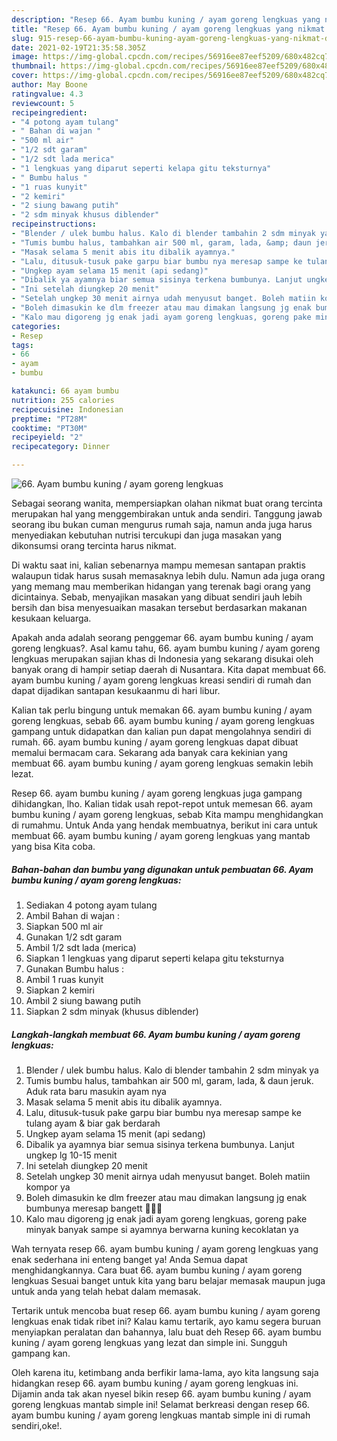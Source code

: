 ```yaml
---
description: "Resep 66. Ayam bumbu kuning / ayam goreng lengkuas yang nikmat dan Mudah Dibuat"
title: "Resep 66. Ayam bumbu kuning / ayam goreng lengkuas yang nikmat dan Mudah Dibuat"
slug: 915-resep-66-ayam-bumbu-kuning-ayam-goreng-lengkuas-yang-nikmat-dan-mudah-dibuat
date: 2021-02-19T21:35:58.305Z
image: https://img-global.cpcdn.com/recipes/56916ee87eef5209/680x482cq70/66-ayam-bumbu-kuning-ayam-goreng-lengkuas-foto-resep-utama.jpg
thumbnail: https://img-global.cpcdn.com/recipes/56916ee87eef5209/680x482cq70/66-ayam-bumbu-kuning-ayam-goreng-lengkuas-foto-resep-utama.jpg
cover: https://img-global.cpcdn.com/recipes/56916ee87eef5209/680x482cq70/66-ayam-bumbu-kuning-ayam-goreng-lengkuas-foto-resep-utama.jpg
author: May Boone
ratingvalue: 4.3
reviewcount: 5
recipeingredient:
- "4 potong ayam tulang"
- " Bahan di wajan "
- "500 ml air"
- "1/2 sdt garam"
- "1/2 sdt lada merica"
- "1 lengkuas yang diparut seperti kelapa gitu teksturnya"
- " Bumbu halus "
- "1 ruas kunyit"
- "2 kemiri"
- "2 siung bawang putih"
- "2 sdm minyak khusus diblender"
recipeinstructions:
- "Blender / ulek bumbu halus. Kalo di blender tambahin 2 sdm minyak ya"
- "Tumis bumbu halus, tambahkan air 500 ml, garam, lada, &amp; daun jeruk. Aduk rata baru masukin ayam nya"
- "Masak selama 5 menit abis itu dibalik ayamnya."
- "Lalu, ditusuk-tusuk pake garpu biar bumbu nya meresap sampe ke tulang ayam &amp; biar gak berdarah"
- "Ungkep ayam selama 15 menit (api sedang)"
- "Dibalik ya ayamnya biar semua sisinya terkena bumbunya. Lanjut ungkep lg 10-15 menit"
- "Ini setelah diungkep 20 menit"
- "Setelah ungkep 30 menit airnya udah menyusut banget. Boleh matiin kompor ya"
- "Boleh dimasukin ke dlm freezer atau mau dimakan langsung jg enak bumbunya meresap bangett 🤤🤤🤤"
- "Kalo mau digoreng jg enak jadi ayam goreng lengkuas, goreng pake minyak banyak sampe si ayamnya berwarna kuning kecoklatan ya"
categories:
- Resep
tags:
- 66
- ayam
- bumbu

katakunci: 66 ayam bumbu 
nutrition: 255 calories
recipecuisine: Indonesian
preptime: "PT28M"
cooktime: "PT30M"
recipeyield: "2"
recipecategory: Dinner

---
```



![66. Ayam bumbu kuning / ayam goreng lengkuas](https://img-global.cpcdn.com/recipes/56916ee87eef5209/680x482cq70/66-ayam-bumbu-kuning-ayam-goreng-lengkuas-foto-resep-utama.jpg)

Sebagai seorang wanita, mempersiapkan olahan nikmat buat orang tercinta merupakan hal yang menggembirakan untuk anda sendiri. Tanggung jawab seorang ibu bukan cuman mengurus rumah saja, namun anda juga harus menyediakan kebutuhan nutrisi tercukupi dan juga masakan yang dikonsumsi orang tercinta harus nikmat.

Di waktu  saat ini, kalian sebenarnya mampu memesan santapan praktis walaupun tidak harus susah memasaknya lebih dulu. Namun ada juga orang yang memang mau memberikan hidangan yang terenak bagi orang yang dicintainya. Sebab, menyajikan masakan yang dibuat sendiri jauh lebih bersih dan bisa menyesuaikan masakan tersebut berdasarkan makanan kesukaan keluarga. 



Apakah anda adalah seorang penggemar 66. ayam bumbu kuning / ayam goreng lengkuas?. Asal kamu tahu, 66. ayam bumbu kuning / ayam goreng lengkuas merupakan sajian khas di Indonesia yang sekarang disukai oleh banyak orang di hampir setiap daerah di Nusantara. Kita dapat membuat 66. ayam bumbu kuning / ayam goreng lengkuas kreasi sendiri di rumah dan dapat dijadikan santapan kesukaanmu di hari libur.

Kalian tak perlu bingung untuk memakan 66. ayam bumbu kuning / ayam goreng lengkuas, sebab 66. ayam bumbu kuning / ayam goreng lengkuas gampang untuk didapatkan dan kalian pun dapat mengolahnya sendiri di rumah. 66. ayam bumbu kuning / ayam goreng lengkuas dapat dibuat memalui bermacam cara. Sekarang ada banyak cara kekinian yang membuat 66. ayam bumbu kuning / ayam goreng lengkuas semakin lebih lezat.

Resep 66. ayam bumbu kuning / ayam goreng lengkuas juga gampang dihidangkan, lho. Kalian tidak usah repot-repot untuk memesan 66. ayam bumbu kuning / ayam goreng lengkuas, sebab Kita mampu menghidangkan di rumahmu. Untuk Anda yang hendak membuatnya, berikut ini cara untuk membuat 66. ayam bumbu kuning / ayam goreng lengkuas yang mantab yang bisa Kita coba.

<!--inarticleads1-->

##### Bahan-bahan dan bumbu yang digunakan untuk pembuatan 66. Ayam bumbu kuning / ayam goreng lengkuas:

1. Sediakan 4 potong ayam tulang
1. Ambil  Bahan di wajan :
1. Siapkan 500 ml air
1. Gunakan 1/2 sdt garam
1. Ambil 1/2 sdt lada (merica)
1. Siapkan 1 lengkuas yang diparut seperti kelapa gitu teksturnya
1. Gunakan  Bumbu halus :
1. Ambil 1 ruas kunyit
1. Siapkan 2 kemiri
1. Ambil 2 siung bawang putih
1. Siapkan 2 sdm minyak (khusus diblender)




<!--inarticleads2-->

##### Langkah-langkah membuat 66. Ayam bumbu kuning / ayam goreng lengkuas:

1. Blender / ulek bumbu halus. Kalo di blender tambahin 2 sdm minyak ya
1. Tumis bumbu halus, tambahkan air 500 ml, garam, lada, &amp; daun jeruk. Aduk rata baru masukin ayam nya
1. Masak selama 5 menit abis itu dibalik ayamnya.
1. Lalu, ditusuk-tusuk pake garpu biar bumbu nya meresap sampe ke tulang ayam &amp; biar gak berdarah
1. Ungkep ayam selama 15 menit (api sedang)
1. Dibalik ya ayamnya biar semua sisinya terkena bumbunya. Lanjut ungkep lg 10-15 menit
1. Ini setelah diungkep 20 menit
1. Setelah ungkep 30 menit airnya udah menyusut banget. Boleh matiin kompor ya
1. Boleh dimasukin ke dlm freezer atau mau dimakan langsung jg enak bumbunya meresap bangett 🤤🤤🤤
1. Kalo mau digoreng jg enak jadi ayam goreng lengkuas, goreng pake minyak banyak sampe si ayamnya berwarna kuning kecoklatan ya




Wah ternyata resep 66. ayam bumbu kuning / ayam goreng lengkuas yang enak sederhana ini enteng banget ya! Anda Semua dapat menghidangkannya. Cara buat 66. ayam bumbu kuning / ayam goreng lengkuas Sesuai banget untuk kita yang baru belajar memasak maupun juga untuk anda yang telah hebat dalam memasak.

Tertarik untuk mencoba buat resep 66. ayam bumbu kuning / ayam goreng lengkuas enak tidak ribet ini? Kalau kamu tertarik, ayo kamu segera buruan menyiapkan peralatan dan bahannya, lalu buat deh Resep 66. ayam bumbu kuning / ayam goreng lengkuas yang lezat dan simple ini. Sungguh gampang kan. 

Oleh karena itu, ketimbang anda berfikir lama-lama, ayo kita langsung saja hidangkan resep 66. ayam bumbu kuning / ayam goreng lengkuas ini. Dijamin anda tak akan nyesel bikin resep 66. ayam bumbu kuning / ayam goreng lengkuas mantab simple ini! Selamat berkreasi dengan resep 66. ayam bumbu kuning / ayam goreng lengkuas mantab simple ini di rumah sendiri,oke!.

